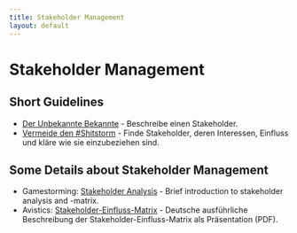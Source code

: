 ```yaml
---
title: Stakeholder Management
layout: default
---
```

# Stakeholder Management

## Short Guidelines

- [Der Unbekannte Bekannte](https://cards42.org/#unbekannte) - Beschreibe einen Stakeholder.
- [Vermeide den #Shitstorm](https://cards42.org/#shitstorm) - Finde Stakeholder, deren Interessen, Einfluss und kläre wie sie einzubeziehen sind.

## Some Details about Stakeholder Management

- Gamestorming: [Stakeholder Analysis](https://gamestorming.com/stakeholder-analysis/) - Brief introduction to stakeholder analysis and -matrix.
- Avistics: [Stakeholder-Einfluss-Matrix](https://www.netzwerk-n.org/wp-content/uploads/2017/04/05_Stakeholdernanalyse-Einfluss-Interesse-Matrix.pdf) - Deutsche ausführliche Beschreibung der Stakeholder-Einfluss-Matrix als Präsentation (PDF).
